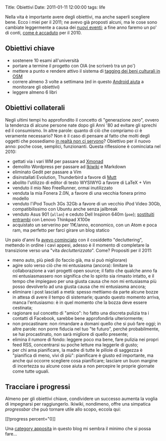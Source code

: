 Title: Obiettivi
Date:  2011-01-11 12:00:00
tags: life

Nella vita è importante avere degli obiettivi, ma anche saperli scegliere bene. Ecco i miei per il 2011; ne avevo già proposti alcuni, ma le cose sono cambiate leggermente a causa dei [nuovi eventi][nuovieventi]; a fine anno faremo un po' di conti, [come è accaduto][conti] per il 2010.

## Obiettivi chiave ##

* sostenere 10 esami all'università
* portare a termine il progetto con OIA (ne scriverò tra un po')
* mettere a punto e rendere attivo il sistema di [tagging dei beni culturali in OSM][3]
* correre almeno 3 volte a settimana (ed in questo [Android aiuta][4] a monitorare gli obiettivi)
* leggere almeno 6 libri

## Obiettivi collaterali ##
Negli ultimi tempi ho approfondito il concetto di "generazione zero", ovvero la tendenza di alcune persone nate dopo gli Anni '80 ad evitare gli sprechi ed il consumismo. In altre parole: quanto di ciò che compriamo ci è veramente necessario? Non è il caso di pensare al fatto che molti degli oggetti che possediamo [in realtà non ci servono][8]? Obiettivo per il nuovo anno: poche cose, semplici, funzionanti. Questa riflessione è cominciata nel 2010:

* gettati via i vari WM per passare ad [Xmonad][5]
* demolito Wordpress per passare ad [Ikiwiki][6] e Markdown
* eliminato Gedit per passare a Vim
* disinstallati Evolution, Thunderbird a favore di [Mutt][7]
* abolito l'utilizzo di editor di testo WYSIWYG a favore di LaTeX + Vim
* venduto il mio Neo FreeRunner, ormai inutilizzato
* venduta la mia Fonera 2.0N, a favore di una vecchia fonera primo modello
* venduto l'iPod Touch 3Gs 32Gb a favore di un vecchio iPod Video 30Gb, compatibilissimo con Ubuntu anche senza jailbreak
* venduto Asus 901 (`allan`) e ceduto Dell Inspiron 640m (`poe`); [sostituiti entrambi][9] con Lenovo Thinkpad X100e
* acquistato un serverino per 11€/anno, economico, con un Atom e poca ram, ma perfetto per farci girare un blog statico

Un paio d'anni fa [avevo cominciato][8] con il cosiddetto "decluttering", mettendo in ordine i cavi appesi, adesso è il momento di completare la transizione verso una "vita _declutterizzata_". Come? Propositi per il 2011:

* meno auto, più piedi (lo faccio già, ma si può migliorare)
* agire solo verso ciò che mi entusiasma (ancora): limitare la collaborazione a vari progetti open source; il fatto che qualche anno fa mi entusiasmassero non significa che lo spirito sia rimasto intatto, e il tempo che impiegavo per una giusta causa che non mi entusiasma più posso devolverlo ad una giusta causa che mi entusiasma ancora;
* eliminare i post lasciati a metà: spesso mettiamo da parte alcune bozze in attesa di avere il tempo di sistemarle; quando questo momento arriva, manca l'entusiasmo: è in quel momento che la bozza deve essere cestinata;
* ragionare sul concetto di "amico": ho fatto una discreta pulizia tra i contatti di Facebook, sarebbe bene approfondirla ulteriormente;
* non procastinare: non rimandare a domani quello che si può fare oggi; in altre parole: non porre fiducia nel tuo "te futuro", perché probabilmente, se hai procastinato, non sarà migliore di quello presente;
* elimina il rumore di fondo: leggere poco ma bene, fare pulizia nei propri feed RSS, concentrarsi su poche letture ma leggerle di gusto;
* per chi ama pianificare, la madre di tutte le pillole di saggezza è "pianifica di meno, vivi di più": pianificare è giusto ed importante, ma anche qui occorre scegliere cosa pianificare; lasciare un buon margine di incertezza su alcune cose aiuta a non percepire le proprie giornate come tutte uguali.

## Tracciare i progressi ##
Almeno per gli obiettivi chiave, condividere un successo aumenta la voglia di impegnarsi per raggiungerlo. Ikiwiki, nondimeno, offre una simpatica _progressbar_ che può tornare utile allo scopo, eccola qui:

[[!progress percent="0]]

Una [category apposita][10] in questo blog mi sembra il minimo che si possa fare...

   [nuovieventi]: [[log/2011/01/regione-puglia-e-software-libero.html]]
   [conti]: [[log/2010/12/un-anno-dopo-2010-no-compromises.html]]
   [3]: http://wiki.openstreetmap.org/wiki/User:Fradeve11/prove2
   [4]: http://runkeeper.com/user/fradeve
   [5]: http://xmonad.org/
   [6]: http://ikiwiki.info/
   [7]: http://www.mutt.org/
   [8]: http://www.fradeve.org/blog/posts/2008/01/unclutter-your-desk/
   [9]: http://www.fradeve.org/blog/posts/2011/01/uncluttering-the-last-step/
   [10]: http://www.fradeve.org/blog/tags/resume/

